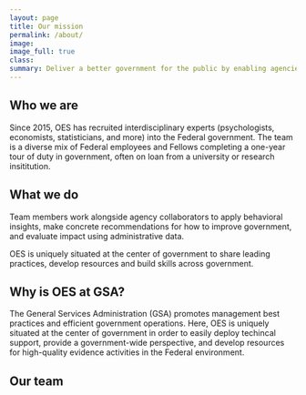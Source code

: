 ```yaml
---
layout: page
title: Our mission
permalink: /about/
image:
image_full: true
class:
summary: Deliver a better government for the public by enabling agencies to build and use evidence to drive decisions
---
```


## Who we are

Since 2015, OES has recruited interdisciplinary experts (psychologists, economists, statisticians, and more) into the Federal government. The team is a diverse mix of Federal employees and Fellows completing a one-year tour of duty in government, often on loan from a university or research insititution.

## What we do

Team members work alongside agency collaborators to apply behavioral insights, make concrete recommendations for how to improve government, and evaluate impact using administrative data.

OES is uniquely situated at the center of government to share leading practices, develop resources and build skills across government. 

## Why is OES at GSA?

The General Services Administration (GSA) promotes management best practices and efficient government operations. Here, OES is uniquely situated at the center of government in order to easily deploy techincal support, provide a government-wide perspective, and develop resources for high-quality evidence activities in the Federal environment.

## Our team

